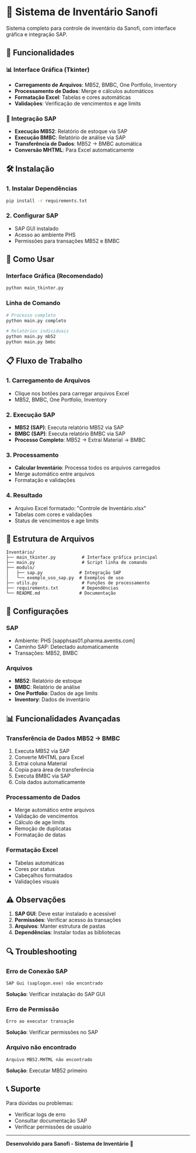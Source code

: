 # 🏢 Sistema de Inventário Sanofi

Sistema completo para controle de inventário da Sanofi, com interface gráfica e integração SAP.

## 🚀 Funcionalidades

### 📊 Interface Gráfica (Tkinter)
- **Carregamento de Arquivos**: MB52, BMBC, One Portfolio, Inventory
- **Processamento de Dados**: Merge e cálculos automáticos
- **Formatação Excel**: Tabelas e cores automáticas
- **Validações**: Verificação de vencimentos e age limits

### 🔄 Integração SAP
- **Execução MB52**: Relatório de estoque via SAP
- **Execução BMBC**: Relatório de análise via SAP
- **Transferência de Dados**: MB52 → BMBC automática
- **Conversão MHTML**: Para Excel automaticamente

## 🛠️ Instalação

### 1. Instalar Dependências
```bash
pip install -r requirements.txt
```

### 2. Configurar SAP
- SAP GUI instalado
- Acesso ao ambiente PHS
- Permissões para transações MB52 e BMBC

## 🎯 Como Usar

### Interface Gráfica (Recomendado)
```bash
python main_tkinter.py
```

### Linha de Comando
```bash
# Processo completo
python main.py completo

# Relatórios individuais
python main.py mb52
python main.py bmbc
```

## 📋 Fluxo de Trabalho

### 1. **Carregamento de Arquivos**
- Clique nos botões para carregar arquivos Excel
- MB52, BMBC, One Portfolio, Inventory

### 2. **Execução SAP**
- **MB52 (SAP)**: Executa relatório MB52 via SAP
- **BMBC (SAP)**: Executa relatório BMBC via SAP
- **Processo Completo**: MB52 → Extrai Material → BMBC

### 3. **Processamento**
- **Calcular Inventário**: Processa todos os arquivos carregados
- Merge automático entre arquivos
- Formatação e validações

### 4. **Resultado**
- Arquivo Excel formatado: "Controle de Inventário.xlsx"
- Tabelas com cores e validações
- Status de vencimentos e age limits

## 📁 Estrutura de Arquivos

```
Inventário/
├── main_tkinter.py          # Interface gráfica principal
├── main.py                  # Script linha de comando
├── modulo/
│   ├── sap.py              # Integração SAP
│   └── exemplo_uso_sap.py  # Exemplos de uso
├── utils.py                 # Funções de processamento
├── requirements.txt         # Dependências
└── README.md               # Documentação
```

## 🔧 Configurações

### SAP
- Ambiente: PHS [sapphsas01.pharma.aventis.com]
- Caminho SAP: Detectado automaticamente
- Transações: MB52, BMBC

### Arquivos
- **MB52**: Relatório de estoque
- **BMBC**: Relatório de análise
- **One Portfolio**: Dados de age limits
- **Inventory**: Dados de inventário

## 📊 Funcionalidades Avançadas

### Transferência de Dados MB52 → BMBC
1. Executa MB52 via SAP
2. Converte MHTML para Excel
3. Extrai coluna Material
4. Copia para área de transferência
5. Executa BMBC via SAP
6. Cola dados automaticamente

### Processamento de Dados
- Merge automático entre arquivos
- Validação de vencimentos
- Cálculo de age limits
- Remoção de duplicatas
- Formatação de datas

### Formatação Excel
- Tabelas automáticas
- Cores por status
- Cabeçalhos formatados
- Validações visuais

## ⚠️ Observações

1. **SAP GUI**: Deve estar instalado e acessível
2. **Permissões**: Verificar acesso às transações
3. **Arquivos**: Manter estrutura de pastas
4. **Dependências**: Instalar todas as bibliotecas

## 🔍 Troubleshooting

### Erro de Conexão SAP
```
SAP Gui (saplogon.exe) não encontrado
```
**Solução**: Verificar instalação do SAP GUI

### Erro de Permissão
```
Erro ao executar transação
```
**Solução**: Verificar permissões no SAP

### Arquivo não encontrado
```
Arquivo MB52.MHTML não encontrado
```
**Solução**: Executar MB52 primeiro

## 📞 Suporte

Para dúvidas ou problemas:
- Verificar logs de erro
- Consultar documentação SAP
- Verificar permissões de usuário

---

**Desenvolvido para Sanofi - Sistema de Inventário** 🏢 